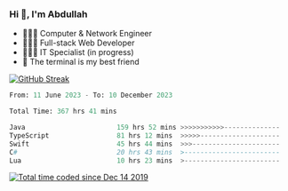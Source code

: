 <h3>Hi 👋, I'm Abdullah</h3>

- 👷🏼‍♂️ Computer & Network Engineer
- 👨🏻‍💻 Full-stack Web Developer
- 👨🏻‍💻 IT Specialist (in progress)
- 🖤 The terminal is my best friend

[![GitHub Streak](https://streak-stats.demolab.com?user=al3bad&theme=transparent&date_format=j%20M%5B%20Y%5D)](https://git.io/streak-stats)

<!--START_SECTION:waka-->

```python
From: 11 June 2023 - To: 10 December 2023

Total Time: 367 hrs 41 mins

Java                       159 hrs 52 mins >>>>>>>>>>>--------------   43.26 %
TypeScript                 81 hrs 12 mins  >>>>>--------------------   21.97 %
Swift                      45 hrs 44 mins  >>>----------------------   12.38 %
C#                         20 hrs 43 mins  >------------------------   05.61 %
Lua                        10 hrs 23 mins  >------------------------   02.81 %
```

<!--END_SECTION:waka-->

<p>
  <a href="https://wakatime.com/@ce2a2aac-0d6b-4d65-b864-8a4bcaf12967"><img src="https://wakatime.com/badge/user/ce2a2aac-0d6b-4d65-b864-8a4bcaf12967.svg" alt="Total time coded since Dec 14 2019" /></a>
</p>
